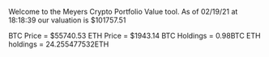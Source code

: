 Welcome to the Meyers Crypto Portfolio Value tool. 
As of 02/19/21 at 18:18:39 our valuation is $101757.51 

BTC Price = $55740.53
 ETH Price = $1943.14
BTC Holdings = 0.98BTC
 ETH holdings = 24.255477532ETH 
